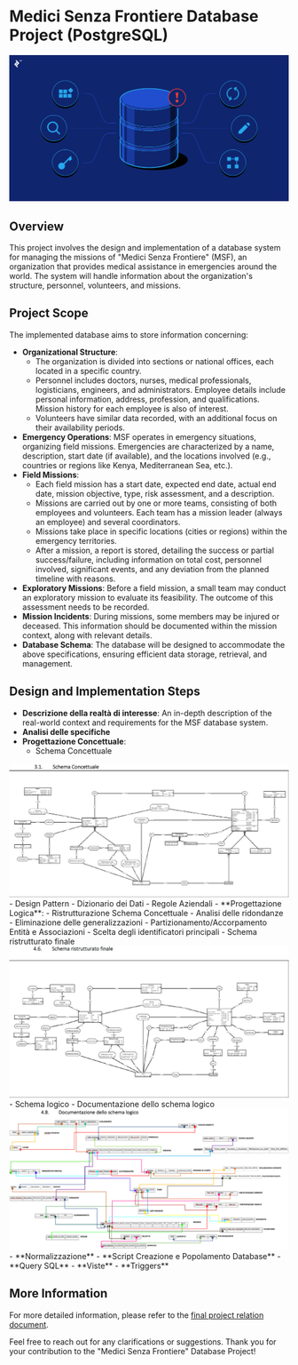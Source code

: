 # Medici Senza Frontiere Database Project (PostgreSQL)

<div align="center">
   <img src="imgs/Database_Design.png" alt="Database Design">
</div>

## Overview
This project involves the design and implementation of a database system for managing the missions of "Medici Senza Frontiere" (MSF), an organization that provides medical assistance in emergencies around the world. The system will handle information about the organization's structure, personnel, volunteers, and missions.

## Project Scope
The implemented database aims to store information concerning:
- **Organizational Structure**:
   - The organization is divided into sections or national offices, each located in a specific country.
   - Personnel includes doctors, nurses, medical professionals, logisticians, engineers, and administrators. Employee details include personal information, address, profession, and qualifications. Mission history for each employee is also of interest.
   - Volunteers have similar data recorded, with an additional focus on their availability periods.
- **Emergency Operations**: MSF operates in emergency situations, organizing field missions. Emergencies are characterized by a name, description, start date (if available), and the locations involved (e.g., countries or regions like Kenya, Mediterranean Sea, etc.).
- **Field Missions**:
   - Each field mission has a start date, expected end date, actual end date, mission objective, type, risk assessment, and a description.
   - Missions are carried out by one or more teams, consisting of both employees and volunteers. Each team has a mission leader (always an employee) and several coordinators.
   - Missions take place in specific locations (cities or regions) within the emergency territories.
   - After a mission, a report is stored, detailing the success or partial success/failure, including information on total cost, personnel involved, significant events, and any deviation from the planned timeline with reasons.
- **Exploratory Missions**: Before a field mission, a small team may conduct an exploratory mission to evaluate its feasibility. The outcome of this assessment needs to be recorded.
- **Mission Incidents**: During missions, some members may be injured or deceased. This information should be documented within the mission context, along with relevant details.
- **Database Schema**: The database will be designed to accommodate the above specifications, ensuring efficient data storage, retrieval, and management.

## Design and Implementation Steps
- **Descrizione della realtà di interesse**: An in-depth description of the real-world context and requirements for the MSF database system.
- **Analisi delle specifiche**
- **Progettazione Concettuale**:
   - Schema Concettuale
<div align="center">
   <img src="imgs/SchemaConcettuale.png" alt="Schema Concettuale">
</div>
   - Design Pattern
   - Dizionario dei Dati
   - Regole Aziendali
- **Progettazione Logica**:
   - Ristrutturazione Schema Concettuale
   - Analisi delle ridondanze
   - Eliminazione delle generalizzazioni
   - Partizionamento/Accorpamento Entità e Associazioni
   - Scelta degli identificatori principali
   - Schema ristrutturato finale
<div align="center">
   <img src="imgs/SchemaRistrutturato.png" alt="Schema Ristrutturato">
</div>
   - Schema logico
   - Documentazione dello schema logico

<div align="center">
   <img src="imgs/DocumentazioneSchemaLogico.png" alt="Documentazione Schema Logico">
</div>
- **Normalizzazione**
- **Script Creazione e Popolamento Database**
- **Query SQL**
- **Viste**
- **Triggers**

## More Information

For more detailed information, please refer to the [final project relation document](https://github.com/MattiaMarseglia/Volunteer-Mission-Management-System/blob/main/Relazione%20Basi%20di%20Dati%20I-Z%20Gruppo%2012.pdf).

Feel free to reach out for any clarifications or suggestions. Thank you for your contribution to the "Medici Senza Frontiere" Database Project!
